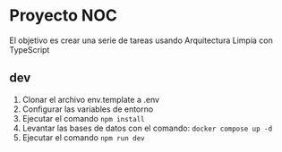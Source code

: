 # Proyecto NOC

El objetivo es crear una serie de tareas usando Arquitectura Limpia con TypeScript

## dev

1. Clonar el archivo env.template a .env
2. Configurar las variables de entorno
3. Ejecutar el comando `npm install`
4. Levantar las bases de datos con el comando: `docker compose up -d`
5. Ejecutar el comando `npm run dev`